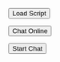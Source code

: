 <script>
    window.addEventListener("onEmbeddedMessagingReady", () => {            
        console.log( "Inside Prechat API!!" );
    embeddedservice_bootstrap.prechatAPI.setHiddenPrechatFields( { "Queue_Name" : 'tesstt' } );
</script>

<script>
	function loadJws(){
		document.getElementById('loadBootstrapScript').addEventListener('click', function() {
		    // Check if the script is already loaded to prevent duplicates
		    if (!document.getElementById('dynamicBootstrapScript')) {
		        // Create a new script element
		        var scriptElement = document.createElement('script');
		        scriptElement.id = 'dynamicBootstrapScript'; // Assign an ID for potential future reference
		        scriptElement.type = 'text/javascript';
		        scriptElement.src = 'https://mcsg--dev.sandbox.my.site.com/ESWMcAfeeChat1707158023631/assets/js/bootstrap.min.js';
		        
		        // Define the onload handler
		        scriptElement.onload = function() {
		            initEmbeddedMessaging();
		        };
		
		        // Append the script element to the document's body
		        document.body.appendChild(scriptElement);
		    } else {
		        console.log('Bootstrap script is already loaded.');
		    }
		});
	}
</script>

<script id="dynamicScript" type="text/javascript">
       function initEmbeddedMessaging() {
		try {
			embeddedservice_bootstrap.settings.language = window.varLang; // For example, enter 'en' or 'en-US'
			embeddedservice_bootstrap.settings.hideChatButtonOnLoad = true;

			embeddedservice_bootstrap.init(
				'00DDE0000044R3Q',
				'McAfee_Chat',
				'https://mcsg--dev.sandbox.my.site.com/ESWMcAfeeChat1707158023631',
				{
					scrt2URL: 'https://mcsg--dev.sandbox.my.salesforce-scrt.com'
				}
			);
		} catch (err) {
			console.error('Error loading Embedded Messaging: ', err);
		}
	};
</script>

<button id="loadScriptButton" onclick="loadJws">Load Script</button>

<button onclick="initEmbeddedMessaging()">Chat Online</button>

<button onclick='embeddedservice_bootstrap.utilAPI.launchChat()'>Start Chat</button >
